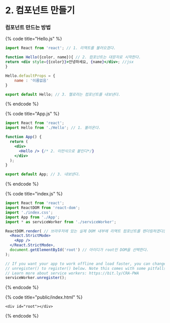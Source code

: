 # 2. 컴포넌트 만들기

### 컴포넌트 만드는 방법

{% code title="Hello.js" %}
```jsx
import React from 'react'; // 1. 리액트를 불러오겠다.

function Hello({color, name}){ // 2. 컴포넌트는 대문자로 시작한다.
return <div style={{color}}>안녕하세요, {name}</div>; //jsx
}

Hello.defaultProps = {
    name : '이름없음'
}

export default Hello; // 3. 헬로라는 컴포넌트를 내보낸다.
```
{% endcode %}

{% code title="App.js" %}
```jsx
import React from 'react';
import Hello from './Hello'; // 1. 불러온다.

function App() {
  return (
    <div>
      <Hello /> {/* 2. 이런식으로 붙인다*/}
    </div>
  );
}

export default App; // 3. 내보낸다.
```
{% endcode %}

{% code title="index.js" %}
```jsx
import React from 'react';
import ReactDOM from 'react-dom';
import './index.css';
import App from './App';
import * as serviceWorker from './serviceWorker';

ReactDOM.render( // 브라우저에 있는 실제 DOM 내부에 리액트 컴포넌트를 렌더링하겠다는 의
  <React.StrictMode>
    <App />
  </React.StrictMode>,
  document.getElementById('root') // 아이디가 root인 DOM을 선택한다.
);

// If you want your app to work offline and load faster, you can change
// unregister() to register() below. Note this comes with some pitfalls.
// Learn more about service workers: https://bit.ly/CRA-PWA
serviceWorker.unregister();
```
{% endcode %}

{% code title="public/index.html" %}
```markup
<div id="root"></div>
```
{% endcode %}



